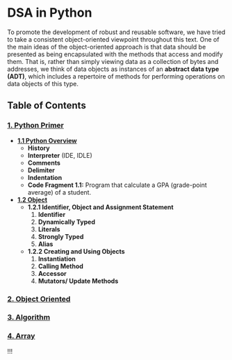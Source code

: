 # DSA in Python

To promote the development of robust and reusable software, we have tried to take a consistent object-oriented viewpoint throughout this text. One of the main ideas of the object-oriented approach is that data should be presented as being encapsulated with the methods that access and modify them. That is, rather than simply viewing data as a collection of bytes and addresses, we think of data objects as instances of an __abstract data type (ADT)__, which includes a repertoire of methods for performing operations on data objects of this type.

## Table of Contents

### [1. Python Primer](/)

- **[1.1 Python Overview](1-Python-Primer/1.1-Python-Overview.md)**
  - **History**
  - **Interpreter** (IDE, IDLE)
  - **Comments**
  - **Delimiter**
  - **Indentation**
  - **Code Fragment 1.1:** Program that calculate a GPA (grade-point average) of a student.
- **[1.2 Object](/1-Python-Primer/1.2-Objects.md)**
  - **1.2.1 Identifier, Object and Assignment Statement**
    1. **Identifier**
    2. **Dynamically Typed**
    3. **Literals**
    4. **Strongly Typed**
    5. **Alias**
  - **1.2.2 Creating and Using Objects**
    1. **Instantiation**
    2. **Calling Method**
    3. **Accessor**
    4. **Mutators/ Update Methods**

### [2. Object Oriented](/)

### [3. Algorithm](/)

### [4. Array](/)

!!!

<!-- This is different different way to write documents your notes -->
<!-- ## [1. Python Primer](/)

1. **[Python Overview](/)**

**[1.2. Python Overview](/)**

- **[1.1 Python Overview](/)**

### [1.2 Object Oriented](/)

### [1.3 Algorithm](/)

### [1.4 Array](/)

!!! 
|S.No|CHAPTER|TOPICS|
|---|---|---|
|**1.**|**[Python Primer](./1-Python-Primer/)**|[1.1 Python Overview](1-Python-Primer/1.1-Python-Overview.md), [1.2 Objects](1-Python-Primer/1.2-Objects.md), content, content| -->